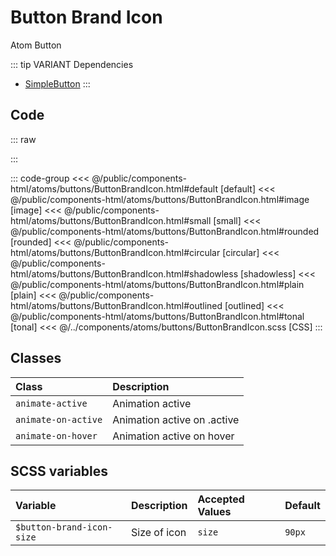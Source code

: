 # Button Brand Icon 
<Badge type="tip">Atom</Badge> <Badge type="info">Button</Badge>

::: tip VARIANT Dependencies
- [SimpleButton](/atoms/buttons/SimpleButton)
:::

## Code

::: raw
<div class="dev-section">
    <!--@include: ../../public/components-html/atoms/buttons/ButtonBrandIcon.html -->
</div>
:::

::: code-group
<<< @/public/components-html/atoms/buttons/ButtonBrandIcon.html#default [default]
<<< @/public/components-html/atoms/buttons/ButtonBrandIcon.html#image [image]
<<< @/public/components-html/atoms/buttons/ButtonBrandIcon.html#small [small]
<<< @/public/components-html/atoms/buttons/ButtonBrandIcon.html#rounded [rounded]
<<< @/public/components-html/atoms/buttons/ButtonBrandIcon.html#circular [circular]
<<< @/public/components-html/atoms/buttons/ButtonBrandIcon.html#shadowless [shadowless]
<<< @/public/components-html/atoms/buttons/ButtonBrandIcon.html#plain [plain]
<<< @/public/components-html/atoms/buttons/ButtonBrandIcon.html#outlined [outlined]
<<< @/public/components-html/atoms/buttons/ButtonBrandIcon.html#tonal [tonal]
<<< @/../components/atoms/buttons/ButtonBrandIcon.scss [CSS]
:::


## Classes

| Class               | Description                  |
|:--------------------|:-----------------------------|
| `animate-active`    | Animation active             |
| `animate-on-active` | Animation active on .active  |
| `animate-on-hover`  | Animation active on hover    |

## SCSS variables

| Variable                             | Description                                    | Accepted Values | Default                      |
|:-------------------------------------|:-----------------------------------------------|:----------------|:-----------------------------|
| `$button-brand-icon-size`            | Size of icon                                   | `size`          | `90px`                       |

<style lang="scss">
@use "docs/theme.scss" as theme;
@use "components/atoms/buttons/ButtonBrandIcon.scss" as * with (
    $simple-button-color: theme.$primary-color,
);
</style>